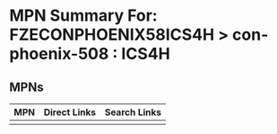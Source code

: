 



# MPN Summary For: FZECONPHOENIX58ICS4H > con-phoenix-508 : ICS4H

## MPNs
  

|MPN|Direct Links|Search Links|
| :--- | :--- | :--- |
||||
